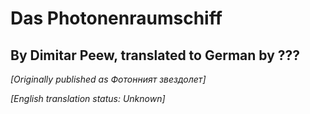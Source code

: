 # Das Photonenraumschiff
## By Dimitar Peew, translated to German by ???

*[Originally published as Фотонният звездолет]*

*[English translation status: Unknown]*